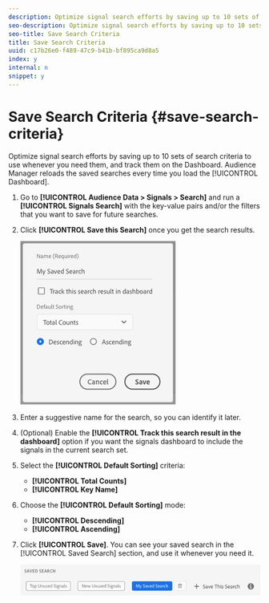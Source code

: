```yaml
---
description: Optimize signal search efforts by saving up to 10 sets of search criteria to use whenever you need them, and track them on the Dashboard. Audience Manager reloads the saved searches every time you load the Dashboard.
seo-description: Optimize signal search efforts by saving up to 10 sets of search criteria to use whenever you need them, and track them on the Dashboard. Audience Manager reloads the saved searches every time you load the Dashboard.
seo-title: Save Search Criteria
title: Save Search Criteria
uuid: c17b26e0-f489-47c9-b41b-bf895ca9d8a5
index: y
internal: n
snippet: y
---
```


# Save Search Criteria {#save-search-criteria}

Optimize signal search efforts by saving up to 10 sets of search criteria to use whenever you need them, and track them on the Dashboard. Audience Manager reloads the saved searches every time you load the [!UICONTROL Dashboard].

1. Go to **[!UICONTROL Audience Data > Signals > Search]** and run a **[!UICONTROL Signals Search]** with the key-value pairs and/or the filters that you want to save for future searches.
1. Click **[!UICONTROL Save this Search]** once you get the search results.

   ![Step Result](assets/save-search-criteria.png)

1. Enter a suggestive name for the search, so you can identify it later.
1. (Optional) Enable the **[!UICONTROL Track this search result in the dashboard]** option if you want the signals dashboard to include the signals in the current search set.
1. Select the **[!UICONTROL Default Sorting]** criteria:

    * **[!UICONTROL Total Counts]**
    * **[!UICONTROL Key Name]**

1. Choose the **[!UICONTROL Default Sorting]** mode:

    * **[!UICONTROL Descending]**
    * **[!UICONTROL Ascending]**

1. Click **[!UICONTROL Save]**. You can see your saved search in the [!UICONTROL Saved Search] section, and use it whenever you need it.

   ![](assets/saved-search.png)